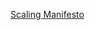 [Scaling Manifesto](https://daneweber.github.io/presentations/ScalingManifesto/ScalingManifesto.html)

